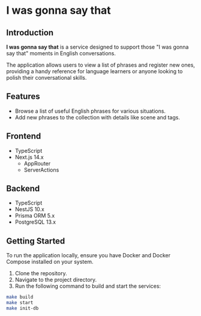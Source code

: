 # I was gonna say that

## Introduction

**I was gonna say that** is a service designed to support those "I was gonna say that" moments in English conversations. 

The application allows users to view a list of phrases and register new ones, providing a handy reference for language learners or anyone looking to polish their conversational skills.

## Features

- Browse a list of useful English phrases for various situations.
- Add new phrases to the collection with details like scene and tags.

## Frontend

- TypeScript
- Next.js 14.x
  - AppRouter
  - ServerActions

## Backend

- TypeScript
- NestJS 10.x
- Prisma ORM 5.x
- PostgreSQL 13.x

## Getting Started

To run the application locally, ensure you have Docker and Docker Compose installed on your system.

1. Clone the repository.
2. Navigate to the project directory.
3. Run the following command to build and start the services:

```sh
make build
make start
make init-db
```    

